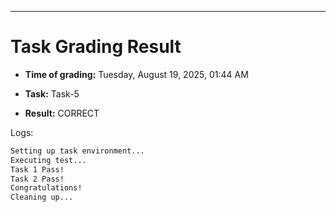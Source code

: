 
---
# Task Grading Result

- **Time of grading:** Tuesday, August 19, 2025, 01:44 AM

- **Task:** Task-5

- **Result:** CORRECT


Logs:
```bash
Setting up task environment...
Executing test...
Task 1 Pass!
Task 2 Pass!
Congratulations!
Cleaning up...
```
